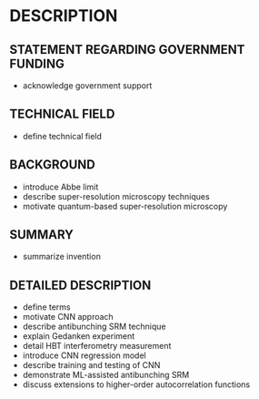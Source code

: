 # DESCRIPTION

## STATEMENT REGARDING GOVERNMENT FUNDING

- acknowledge government support

## TECHNICAL FIELD

- define technical field

## BACKGROUND

- introduce Abbe limit
- describe super-resolution microscopy techniques
- motivate quantum-based super-resolution microscopy

## SUMMARY

- summarize invention

## DETAILED DESCRIPTION

- define terms
- motivate CNN approach
- describe antibunching SRM technique
- explain Gedanken experiment
- detail HBT interferometry measurement
- introduce CNN regression model
- describe training and testing of CNN
- demonstrate ML-assisted antibunching SRM
- discuss extensions to higher-order autocorrelation functions

